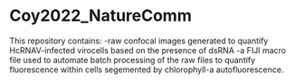 # Coy2022_NatureComm

This repository contains:
  -raw confocal images generated to quantify HcRNAV-infected virocells based on the presence of dsRNA
  -a FIJI macro file used to automate batch processing of the raw files to quantify fluorescence within cells segemented by chlorophyll-a autofluorescence.
